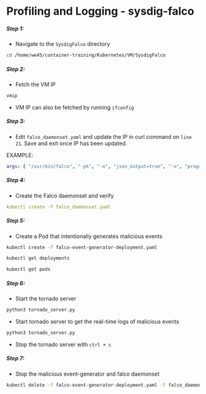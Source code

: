 # Profiling and Logging - sysdig-falco


##### Step 1: 

* Navigate to the `SysdigFalco` directory

```bash
cd /home/we45/container-training/Kubernetes/VM/SysdigFalco
```

##### Step 2: 

* Fetch the VM IP

```bash
vmip
```

* VM IP can also be fetched by running `ifconfig`

##### Step 3: 

* Edit `falco_daemonset.yaml` and update the IP in curl command on `line 21`. Save and exit once IP has been updated.

EXAMPLE:

```yaml
args: [ "/usr/bin/falco", "-pk", "-o", "json_output=true", "-o", "program_output.enabled=true", "-o",  "program_output.program=jq '{text: .output}' | curl -d @- -X POST http://10.0.2.15:9090"]
```

##### Step 4: 

* Create the Falco daemonset and verify

```yaml
kubectl create -f falco_daemonset.yaml
```

##### Step 5:

* Create a Pod that intentionally generates malicious events

```bash
kubectl create -f falco-event-generator-deployment.yaml

kubectl get deployments

kubectl get pods
```

##### Step 6:

* Start the tornado server

```bash
python3 tornado_server.py
```

* Start tornado server to get the real-time logs of malicious events

```bash
python3 tornado_server.py
```

* Stop the tornado server with `ctrl + c`

##### Step 7:

* Stop the malicious event-generator and falco daemonset

```bash
kubectl delete -f falco-event-generator-deployment.yaml -f falco_daemonset.yaml
```
